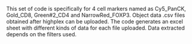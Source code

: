 This set of code is specifically for 4 cell markers named as Cy5_PanCK, Gold_CD8, Green#2_CD4 and NarrowRed_FOXP3. Object data .csv files obtained after highplex can be uploaded. The code generates an excel sheet with different kinds of data for each file uploaded. Data extracted depends on the filters used. 
